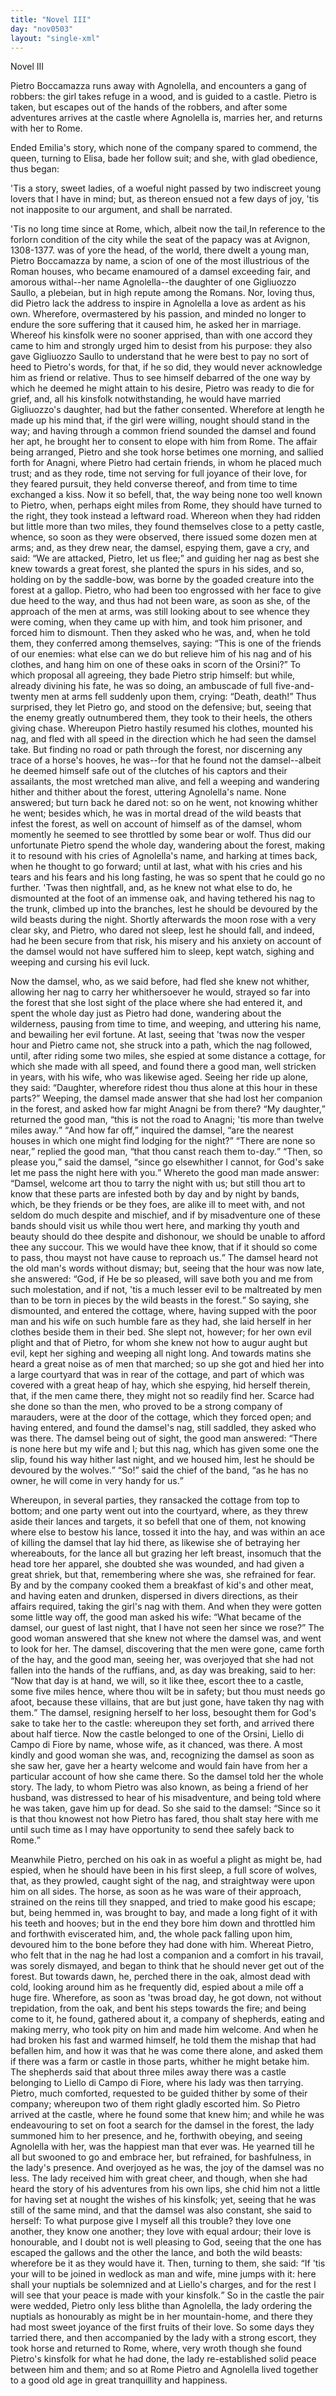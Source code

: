 ```yaml
---
title: "Novel III"
day: "nov0503"
layout: "single-xml"
---
```

<div id="nov0503" type="novella" who="elissa"><head>Novel III</head><argument><p><milestone id="p05030001"/><!--(i)--> Pietro Boccamazza runs away with Agnolella, and
 encounters a gang of robbers: the girl takes refuge in
 a wood, and is guided to a castle. Pietro is taken, but
 escapes out of the hands of the robbers, and after some
 adventures arrives at the castle where Agnolella is,
 marries her, and returns with her to Rome.<!--(/i)--></p></argument><div3 type="commentary" who="author"><p><milestone id="p05030002"/><!--(sc)-->Ended<!--(/sc)--> Emilia's story, which none of the company
	spared to commend, the queen, turning to Elisa, bade her follow suit; and she, with glad
	obedience, thus began:</p></div3><div3 type="commentary" who="elissa"><p><milestone id="p05030003"/>'Tis a story, sweet ladies, of a woeful night passed by two indiscreet
	young lovers that I have in mind; but, as thereon ensued not a
	few days of joy, 'tis not inapposite to our argument, and shall be
	narrated.</p></div3><p><milestone id="p05030004"/>'Tis no long time since at Rome, which, albeit now the tail,<note>In
 reference to the forlorn condition of the city while the seat of the
 papacy was at Avignon, 1308-1377.</note>
 was of yore the head, of the world, there dwelt a young man, Pietro
 Boccamazza by name, a scion of one of the most illustrious of the
 Roman houses, who became enamoured of a damsel exceeding fair, and
 amorous withal--her name Agnolella--the daughter of one Gigliuozzo
 Saullo, a plebeian, but in high repute among the Romans.  <milestone id="p05030005"/>Nor, loving
 thus, did Pietro lack the address to inspire in Agnolella a love as ardent
 as his own.  <milestone id="p05030006"/>Wherefore, overmastered by his passion, and minded no
 longer to endure the sore suffering that it caused him, he asked her
 in marriage. Whereof his kinsfolk were no sooner apprised, than
 with one accord they came to him and strongly urged him to desist
 from his purpose: they also gave Gigliuozzo Saullo to understand <pb n="19"/>that
 he were best to pay no sort of heed to Pietro's words, for that,
 if he so did, they would never acknowledge him as friend or relative.
  <milestone id="p05030007"/>Thus to see himself debarred of the one way by which he deemed
 he might attain to his desire, Pietro was ready to die for grief, and,
 all his kinsfolk notwithstanding, he would have married Gigliuozzo's
 daughter, had but the father consented.  <milestone id="p05030008"/>Wherefore at length he
 made up his mind that, if the girl were willing, nought should stand
 in the way; and having through a common friend sounded the
 damsel and found her apt, he brought her to consent to elope with
 him from Rome.  <milestone id="p05030009"/>The affair being arranged, Pietro and she took
 horse betimes one morning, and sallied forth for Anagni, where
 Pietro had certain friends, in whom he placed much trust; and as
 they rode, time not serving for full joyance of their love, for they
 feared pursuit, they held converse thereof, and from time to time
 exchanged a kiss.  <milestone id="p05030010"/>Now it so befell, that, the way being none too
 well known to Pietro, when, perhaps eight miles from Rome, they
 should have turned to the right, they took instead a leftward road.
 Whereon when they had ridden but little more than two miles, they
 found themselves close to a petty castle, whence, so soon as they
 were observed, there issued some dozen men at arms;  <milestone id="p05030011"/>and, as they
 drew near, the damsel, espying them, gave a cry, and said: <q direct="unspecified">We are
 attacked, Pietro, let us flee;</q> and guiding her nag as best she knew
 towards a great forest, she planted the spurs in his sides, and so, holding
 on by the saddle-bow, was borne by the goaded creature into the
 forest at a gallop.  <milestone id="p05030012"/>Pietro, who had been too engrossed with her face
 to give due heed to the way, and thus had not been ware, as soon as
 she, of the approach of the men at arms, was still looking about to
 see whence they were coming, when they came up with him, and
 took him prisoner, and forced him to dismount. Then they asked
 who he was, and, when he told them, they conferred among themselves,
 saying: <q direct="unspecified">This is one of the friends of our enemies: what
 else can we do but relieve him of his nag and of his clothes, and hang
 him on one of these oaks in scorn of the Orsini?</q> <milestone id="p05030013"/>To which
 proposal all agreeing, they bade Pietro strip himself: but while,
 already divining his fate, he was so doing, an ambuscade of full
 five-and-twenty
 men at arms fell suddenly upon them, crying: <milestone id="p05030014"/><q direct="unspecified">Death,
 death!</q> Thus surprised, they let Pietro go, and stood on the
 defensive; but, seeing that the enemy greatly outnumbered them, <pb n="20"/>they
 took to their heels, the others giving chase. Whereupon Pietro
 hastily resumed his clothes, mounted his nag, and fled with all speed
 in the direction which he had seen the damsel take.  <milestone id="p05030015"/>But finding no
 road or path through the forest, nor discerning any trace of a horse's
 hooves, he was--for that he found not the damsel--albeit he deemed
 himself safe out of the clutches of his captors and their assailants, the
 most wretched man alive, and fell a weeping and wandering hither and
 thither about the forest, uttering Agnolella's name.  <milestone id="p05030016"/>None answered;
 but turn back he dared not: so on he went, not knowing whither
 he went; besides which, he was in mortal dread of the wild beasts
 that infest the forest, as well on account of himself as of the damsel,
 whom momently he seemed to see throttled by some bear or wolf.
  <milestone id="p05030017"/>Thus did our unfortunate Pietro spend the whole day, wandering
 about the forest, making it to resound with his cries of Agnolella's
 name, and harking at times back, when he thought to go forward;
 until at last, what with his cries and his tears and his fears and his
 long fasting, he was so spent that he could go no further.  <milestone id="p05030018"/>'Twas
 then nightfall, and, as he knew not what else to do, he dismounted
 at the foot of an immense oak, and having tethered his nag to the
 trunk, climbed up into the branches, lest he should be devoured by
 the wild beasts during the night.  <milestone id="p05030019"/>Shortly afterwards the moon rose
 with a very clear sky, and Pietro, who dared not sleep, lest he should
 fall, and indeed, had he been secure from that risk, his misery and
 his anxiety on account of the damsel would not have suffered him to
 sleep, kept watch, sighing and weeping and cursing his evil luck.</p><p><milestone id="p05030020"/>Now the damsel, who, as we said before, had fled she knew not
 whither, allowing her nag to carry her whithersoever he would,
 strayed so far into the forest that she lost sight of the place where
 she had entered it, and spent the whole day just as Pietro had done,
 wandering about the wilderness, pausing from time to time, and
 weeping, and uttering his name, and bewailing her evil fortune.  <milestone id="p05030021"/>At
 last, seeing that 'twas now the vesper hour and Pietro came not, she
 struck into a path, which the nag followed, until, after riding some
 two miles, she espied at some distance a cottage, for which she made
 with all speed, and found there a good man, well stricken in years,
 with his wife, who was likewise aged.  <milestone id="p05030022"/>Seeing her ride up alone,
 they said: <q direct="unspecified">Daughter, wherefore ridest thou thus alone at this
 hour in these parts?</q> <milestone id="p05030023"/>Weeping, the damsel made answer that she <pb n="21"/>had
 lost her companion in the forest, and asked how far might
 Anagni be from there? <q direct="unspecified">My daughter,</q> returned the good man,
 <q direct="unspecified">this is not the road to Anagni; 'tis more than twelve miles away.</q>
<milestone id="p05030024"/><q direct="unspecified">And how far off,</q> inquired the damsel, <q direct="unspecified">are the nearest houses in
 which one might find lodging for the night?</q> <milestone id="p05030025"/><q direct="unspecified">There are none
 so near,</q> replied the good man, <q direct="unspecified">that thou canst reach them to-day.</q>
<milestone id="p05030026"/><q direct="unspecified">Then, so please you,</q> said the damsel, <q direct="unspecified">since go elsewhither I
 cannot, for God's sake let me pass the night here with you.</q> <milestone id="p05030027"/>Whereto
 the good man made answer: <q direct="unspecified">Damsel, welcome art thou to tarry
 the night with us; but still thou art to know that these parts are infested
 both by day and by night by bands, which, be they friends or be they
 foes, are alike ill to meet with, and not seldom do much despite and
 mischief, and if by misadventure one of these bands should visit us
 while thou wert here, and marking thy youth and beauty should do
 thee despite and dishonour, we should be unable to afford thee any
 succour.  <milestone id="p05030028"/>This we would have thee know, that if it should so come
 to pass, thou mayst not have cause to reproach us.</q> <milestone id="p05030029"/>The damsel
 heard not the old man's words without dismay; but, seeing that the
 hour was now late, she answered: <q direct="unspecified">God, if He be so pleased, will
 save both you and me from such molestation, and if not, 'tis a much
 lesser evil to be maltreated by men than to be torn in pieces by the
 wild beasts in the forest.</q> <milestone id="p05030030"/>So saying, she dismounted, and entered
 the cottage, where, having supped with the poor man and his wife
 on such humble fare as they had, she laid herself in her clothes
 beside them in their bed. She slept not, however; for her own evil
 plight and that of Pietro, for whom she knew not how to augur
 aught but evil, kept her sighing and weeping all night long.  <milestone id="p05030031"/>And
 towards matins she heard a great noise as of men that marched; so
 up she got and hied her into a large courtyard that was in rear of the
 cottage, and part of which was covered with a great heap of hay,
 which she espying, hid herself therein, that, if the men came there,
 they might not so readily find her.  <milestone id="p05030032"/>Scarce had she done so than the
 men, who proved to be a strong company of marauders, were at the
 door of the cottage, which they forced open; and having entered,
 and found the damsel's nag, still saddled, they asked who was there.
  <milestone id="p05030033"/>The damsel being out of sight, the good man answered: <q direct="unspecified">There
 is none here but my wife and I; but this nag, which has given some
 one the slip, found his way hither last night, and we housed him, lest
 <pb n="22"/>he
 should be devoured by the wolves.</q> <milestone id="p05030034"/><q direct="unspecified">So!</q> said the chief of the
 band, <q direct="unspecified">as he has no owner, he will come in very handy for us.</q></p><p><milestone id="p05030035"/>Whereupon, in several parties, they ransacked the cottage from
 top to bottom; and one party went out into the courtyard, where,
 as they threw aside their lances and targets, it so befell that one of
 them, not knowing where else to bestow his lance, tossed it into the
 hay, and was within an ace of killing the damsel that lay hid there,
 as likewise she of betraying her whereabouts, for the lance all but
 grazing her left breast, insomuch that the head tore her apparel, she
 doubted she was wounded, and had given a great shriek, but that,
 remembering where she was, she refrained for fear.  <milestone id="p05030036"/>By and by the
 company cooked them a breakfast of kid's and other meat, and having
 eaten and drunken, dispersed in divers directions, as their affairs
 required, taking the girl's nag with them.  <milestone id="p05030037"/>And when they were
 gotten some little way off, the good man asked his wife: <q direct="unspecified">What
 became of the damsel, our guest of last night, that I have not seen
 her since we rose?</q> <milestone id="p05030038"/>The good woman answered that she knew
 not where the damsel was, and went to look for her.  <milestone id="p05030039"/>The damsel,
 discovering that the men were gone, came forth of the hay, and
 the good man, seeing her, was overjoyed that she had not fallen into
 the hands of the ruffians, and, as day was breaking, said to her:
 <q direct="unspecified">Now that day is at hand, we will, so it like thee, escort thee to a
 castle, some five miles hence, where thou wilt be in safety; but thou
 must needs go afoot, because these villains, that are but just gone,
 have taken thy nag with them.</q> <milestone id="p05030040"/>The damsel, resigning herself to
 her loss, besought them for God's sake to take her to the castle:
 whereupon they set forth, and arrived there about half tierce.  <milestone id="p05030041"/>Now
 the castle belonged to one of the Orsini, Liello di Campo di Fiore
 by name, whose wife, as it chanced, was there. A most kindly
 and good woman she was, and, recognizing the damsel as soon as she
 saw her, gave her a hearty welcome and would fain have from her a
 particular account of how she came there.  <milestone id="p05030042"/>So the damsel told her
 the whole story. The lady, to whom Pietro was also known, as
 being a friend of her husband, was distressed to hear of his misadventure,
 and being told where he was taken, gave him up for dead.
 So she said to the damsel: <q direct="unspecified">Since so it is that thou knowest not
 how Pietro has fared, thou shalt stay here with me until such time
 as I may have opportunity to send thee safely back to Rome.</q></p><pb n="23"/><p><milestone id="p05030043"/>Meanwhile Pietro, perched on his oak in as woeful a plight as
 might be, had espied, when he should have been in his first sleep, a
 full score of wolves, that, as they prowled, caught sight of the nag,
 and straightway were upon him on all sides.  <milestone id="p05030044"/>The horse, as soon as he
 was ware of their approach, strained on the reins till they snapped,
 and tried to make good his escape; but, being hemmed in, was
 brought to bay, and made a long fight of it with his teeth and hooves;
 but in the end they bore him down and throttled him and forthwith
 eviscerated him, and, the whole pack falling upon him, devoured him
 to the bone before they had done with him.  <milestone id="p05030045"/>Whereat Pietro, who
 felt that in the nag he had lost a companion and a comfort in his
 travail, was sorely dismayed, and began to think that he should never
 get out of the forest.  <milestone id="p05030046"/>But towards dawn, he, perched there in the
 oak, almost dead with cold, looking around him as he frequently did,
 espied about a mile off a huge fire. Wherefore, as soon as 'twas
 broad day, he got down, not without trepidation, from the oak, and
 bent his steps towards the fire; and being come to it, he found,
 gathered about it, a company of shepherds, eating and making merry,
 who took pity on him and made him welcome.  <milestone id="p05030047"/>And when he had
 broken his fast and warmed himself, he told them the mishap that
 had befallen him, and how it was that he was come there alone, and
 asked them if there was a farm or castle in those parts, whither he
 might betake him.  <milestone id="p05030048"/>The shepherds said that about three miles away
 there was a castle belonging to Liello di Campo di Fiore, where his lady
 was then tarrying. Pietro, much comforted, requested to be guided
 thither by some of their company; whereupon two of them right
 gladly escorted him.  <milestone id="p05030049"/>So Pietro arrived at the castle, where he found
 some that knew him; and while he was endeavouring to set on foot
 a search for the damsel in the forest, the lady summoned him to her
 presence, and he, forthwith obeying, and seeing Agnolella with her,
 was the happiest man that ever was.  <milestone id="p05030050"/>He yearned till he all but
 swooned to go and embrace her, but refrained, for bashfulness, in the
 lady's presence. And overjoyed as he was, the joy of the damsel
 was no less.  <milestone id="p05030051"/>The lady received him with great cheer, and though,
 when she had heard the story of his adventures from his own lips, she
 chid him not a little for having set at nought the wishes of his kinsfolk;
 yet, seeing that he was still of the same mind, and that the
 damsel was also constant, she said to herself: To what purpose <pb n="24"/>give
 I myself all this trouble? they love one another, they know
 one another; they love with equal ardour; their love is honourable,
 and I doubt not is well pleasing to God, seeing that the one has
 escaped the gallows and the other the lance, and both the wild beasts:
 wherefore be it as they would have it.  <milestone id="p05030052"/>Then, turning to them, she
 said: <q direct="unspecified">If 'tis your will to be joined in wedlock as man and wife,
 mine jumps with it: here shall your nuptials be solemnized and at
 Liello's charges, and for the rest I will see that your peace is made
 with your kinsfolk.</q> <milestone id="p05030053"/>So in the castle the pair were wedded, Pietro
 only less blithe than Agnolella, the lady ordering the nuptials as
 honourably as might be in her mountain-home, and there they had
 most sweet joyance of the first fruits of their love.  <milestone id="p05030054"/>So some days
 they tarried there, and then accompanied by the lady with a strong
 escort, they took horse and returned to Rome, where, very wroth
 though she found Pietro's kinsfolk for what he had done, the lady
 re-established solid peace between him and them; and so at Rome
 Pietro and Agnolella lived together to a good old age in great
 tranquillity and happiness.</p></div>